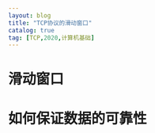 ```yaml
---
layout: blog
title: "TCP协议的滑动窗口"
catalog: true
tag: [TCP,2020,计算机基础]
---
```


# 滑动窗口

# 如何保证数据的可靠性

